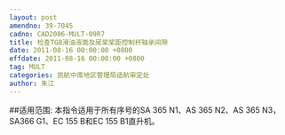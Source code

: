 ```yaml
---
layout: post
amendno: 39-7045
cadno: CAD2006-MULT-09R7
title: 检查TGB滑油液面及尾桨桨距控制杆轴承间隙
date: 2011-08-16 00:00:00 +0800
effdate: 2011-08-16 00:00:00 +0800
tag: MULT
categories: 民航中南地区管理局适航审定处
author: 朱江
---
```


##适用范围:
本指令适用于所有序号的SA 365 N1、AS 365 N2、AS 365 N3，SA366 G1、EC 155 B和EC 155 B1直升机。

